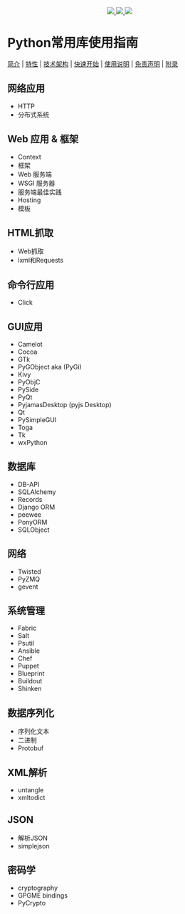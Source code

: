 
<p align="center">
    <a target="_blank" href="https://www.python.org/downloads/release/python-3810/">
        <img src="https://img.shields.io/badge/Python-3.x-blue.svg" />
    </a>
    <a target="_blank" href='https://github.com/FearlessPeople/python_lib_guide'>
        <img src="https://img.shields.io/github/stars/FearlessPeople/python_lib_guide.svg?style=social"/>
    </a>
    <a target="_blank" href="LICENSE">
        <img src="https://img.shields.io/:license-GPLv3-blue.svg">
    </a>
</p>

# Python常用库使用指南

[简介](#简介) | [特性](#特性) | [技术架构](#技术架构) | [快速开始](#快速开始) | [使用说明](#使用说明) | [免责声明](#免责声明) | [附录](#附录)

## 网络应用
- HTTP
- 分布式系统

## Web 应用 & 框架
- Context
- 框架
- Web 服务端
- WSGI 服务器
- 服务端最佳实践
- Hosting
- 模板

## HTML抓取
- Web抓取
- lxml和Requests

## 命令行应用
- Click

## GUI应用
- Camelot
- Cocoa
- GTk
- PyGObject aka (PyGi)
- Kivy
- PyObjC
- PySide
- PyQt
- PyjamasDesktop (pyjs Desktop)
- Qt
- PySimpleGUI
- Toga
- Tk
- wxPython

## 数据库
- DB-API
- SQLAlchemy
- Records
- Django ORM
- peewee
- PonyORM
- SQLObject

## 网络
- Twisted
- PyZMQ
- gevent

## 系统管理
- Fabric
- Salt
- Psutil
- Ansible
- Chef
- Puppet
- Blueprint
- Buildout
- Shinken


## 数据序列化
- 序列化文本
- 二进制
- Protobuf

## XML解析
- untangle
- xmltodict

## JSON
- 解析JSON
- simplejson

## 密码学
- cryptography
- GPGME bindings
- PyCrypto


